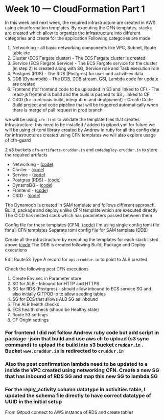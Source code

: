 # Week 10 — CloudFormation Part 1

In this week and next week, the required infrastructure are created in AWS using cloudformation templates.
By executing the CFN templates, stacks are created which allow to organize the infrastructure into different categories and create for the application
Following categories are made
1) Networking - all basic networking components like VPC, Subnet, Route table etc
2) Cluster (ECS Fargate cluster) - The ECS Fargate cluster is created
3) Service (ECS Fargate Service) - The ECS Fargate service for the cluster (in step 2) is created along with SG, Service role and Task execution role
4) Postgres (RDS) - The RDS (Postgres) for user and activitiies data
5) DDB (Dynamodb) - The DDB, DDB stream, GSI, Lambda code for update are created
6) Frontend (for frontend code to be uploaded in S3 and linked to CF) - The react-js frontend is build and the build is pushed to S3 , linked to CF
7) CICD (for continous build, integration and deployment) - Create Code Build project and code pipeline that will be triggered automatically when there is merge of pull request in prod branch

we will be using `cfn-lint` to validate the template files that creates infrastructure. this need to be installed / added to gitpod.yml for future
we will be using cf-toml library created by Andrew in ruby for all the config data for infrastructures created using CFN templates
we will also explore usage of cfn-guard

2 s3 buckets `cfn-artifacts-cruddur.in` and `codedeploy-cruddur.in` to store the required artifacts

- Networking - ([code](https://github.com/Samba73/aws-bootcamp-cruddur-2023/tree/prod/aws/cfn/networking))
- Cluster - ([code](https://github.com/Samba73/aws-bootcamp-cruddur-2023/tree/prod/aws/cfn/cluster))
- Service - ([code](https://github.com/Samba73/aws-bootcamp-cruddur-2023/tree/prod/aws/cfn/service))
- Postgres (RDS) - ([code](https://github.com/Samba73/aws-bootcamp-cruddur-2023/tree/prod/aws/cfn/postgres))
- DynamoDB - ([code](https://github.com/Samba73/aws-bootcamp-cruddur-2023/tree/prod/aws/sam/ddb))
- Frontend - ([code](https://github.com/Samba73/aws-bootcamp-cruddur-2023/tree/prod/aws/cfn/frontend))
- CICD - ([code](https://github.com/Samba73/aws-bootcamp-cruddur-2023/tree/prod/aws/cfn/cicd))

The Dynamodb is created in SAM template and follows different approach. Build, package and deploy unlike CFN template which are executed directly
The CICD has nested stack which has parameters passed between them

Config file for these templates (CFN), ([code](https://github.com/Samba73/aws-bootcamp-cruddur-2023/blob/prod/aws/cfn/config.toml))
I'm using single config toml file for all CFN templates
Separate toml config file for SAM template (DDB)

Create all the infrastructure by executing the templates for each stack listed above ([code](https://github.com/Samba73/aws-bootcamp-cruddur-2023/tree/prod/bin/cfn)
The DDB is created following Build, Package and Deploy executions 

Edit Route53 Type A record for `api.cruddur.in` to point to ALB created

Check the following post CFN executions
1) Create Env sec in Parameter store
2) SG for ALB - Inbound for HTTP and HTTPS
3) SG for RDS (Postgres) - should allow inbound to ECS service SG and also initially GITPOD ip to allow seeding tables
4) SG for ECS that allows ALB SG as inbound
5) The ALB health checks
6) ECS health check (shoud be Healthy state)
7) Route 53 settings
8) CF Origin settings

### For frontend I did not follow Andrew ruby code but add script in package -json that build and use aws cli to upload (s3 sync command) to upload the build into s3 bucket `cruddur.in` . Bucket `www.cruddur.in` is redirected to `cruddur.in`

### Also the post confirmation lambda need to be updated to e inside the VPC created using networking CFN. Create a new SG that has inbound of RDS SG and map this new SG to lambda SG

### For the reply_activity column datatype in activities table, I updated the schema file directly to have correct datatype of UUID in the initial setup

From Gitpod connect to AWS instance of RDS and create tables

